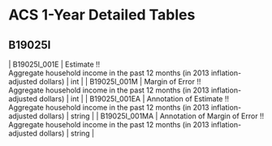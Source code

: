 # ACS 1-Year Detailed Tables

## B19025I

| B19025I_001E | Estimate !!<br>Aggregate household income in the past 12 months (in 2013 inflation-adjusted dollars) | int |
| B19025I_001M | Margin of Error !!<br>Aggregate household income in the past 12 months (in 2013 inflation-adjusted dollars) | int |
| B19025I_001EA | Annotation of Estimate !!<br>Aggregate household income in the past 12 months (in 2013 inflation-adjusted dollars) | string |
| B19025I_001MA | Annotation of Margin of Error !!<br>Aggregate household income in the past 12 months (in 2013 inflation-adjusted dollars) | string |

